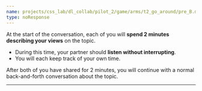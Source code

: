 ```yaml
---
name: projects/css_lab/dl_collab/pilot_2/game/arms/t2_go_around/pre_B.md
type: noResponse
---
```


At the start of the conversation, each of you will **spend 2 minutes describing your views** on the topic.

- During this time, your partner should **listen without interrupting**.
- You will each keep track of your own time.

After both of you have shared for 2 minutes, you will continue with a normal back-and-forth conversation about the topic.

---
